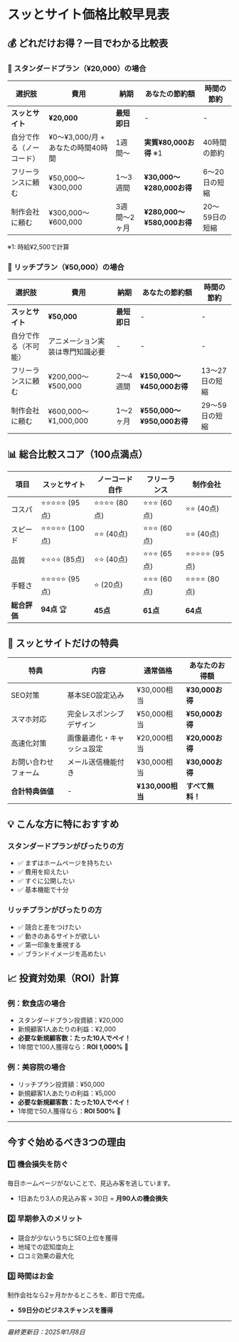 # スッとサイト価格比較早見表

## 💰 どれだけお得？一目でわかる比較表

### 🎯 スタンダードプラン（¥20,000）の場合

| 選択肢 | 費用 | 納期 | あなたの節約額 | 時間の節約 |
|--------|------|------|----------------|------------|
| **スッとサイト** | **¥20,000** | **最短即日** | - | - |
| 自分で作る（ノーコード） | ¥0〜¥3,000/月 + あなたの時間40時間 | 1週間〜 | **実質¥80,000お得** ※1 | 40時間の節約 |
| フリーランスに頼む | ¥50,000〜¥300,000 | 1〜3週間 | **¥30,000〜¥280,000お得** | 6〜20日の短縮 |
| 制作会社に頼む | ¥300,000〜¥600,000 | 3週間〜2ヶ月 | **¥280,000〜¥580,000お得** | 20〜59日の短縮 |

※1: 時給¥2,500で計算

### 🌟 リッチプラン（¥50,000）の場合

| 選択肢 | 費用 | 納期 | あなたの節約額 | 時間の節約 |
|--------|------|------|----------------|------------|
| **スッとサイト** | **¥50,000** | **最短即日** | - | - |
| 自分で作る（不可能） | アニメーション実装は専門知識必要 | - | - | - |
| フリーランスに頼む | ¥200,000〜¥500,000 | 2〜4週間 | **¥150,000〜¥450,000お得** | 13〜27日の短縮 |
| 制作会社に頼む | ¥600,000〜¥1,000,000 | 1〜2ヶ月 | **¥550,000〜¥950,000お得** | 29〜59日の短縮 |

## 📊 総合比較スコア（100点満点）

| 項目 | スッとサイト | ノーコード自作 | フリーランス | 制作会社 |
|------|------------|---------------|-------------|----------|
| コスパ | ⭐⭐⭐⭐⭐ (95点) | ⭐⭐⭐⭐ (80点) | ⭐⭐⭐ (60点) | ⭐⭐ (40点) |
| スピード | ⭐⭐⭐⭐⭐ (100点) | ⭐⭐ (40点) | ⭐⭐⭐ (60点) | ⭐⭐ (40点) |
| 品質 | ⭐⭐⭐⭐ (85点) | ⭐⭐ (40点) | ⭐⭐⭐ (65点) | ⭐⭐⭐⭐⭐ (95点) |
| 手軽さ | ⭐⭐⭐⭐⭐ (95点) | ⭐ (20点) | ⭐⭐⭐ (60点) | ⭐⭐⭐⭐ (80点) |
| **総合評価** | **94点** 🏆 | **45点** | **61点** | **64点** |

## 🎁 スッとサイトだけの特典

| 特典 | 内容 | 通常価格 | あなたのお得額 |
|------|------|----------|--------------|
| SEO対策 | 基本SEO設定込み | ¥30,000相当 | **¥30,000お得** |
| スマホ対応 | 完全レスポンシブデザイン | ¥50,000相当 | **¥50,000お得** |
| 高速化対策 | 画像最適化・キャッシュ設定 | ¥20,000相当 | **¥20,000お得** |
| お問い合わせフォーム | メール送信機能付き | ¥30,000相当 | **¥30,000お得** |
| **合計特典価値** | - | **¥130,000相当** | **すべて無料！** |

## 💡 こんな方に特におすすめ

### スタンダードプランがぴったりの方
- ✅ まずはホームページを持ちたい
- ✅ 費用を抑えたい
- ✅ すぐに公開したい
- ✅ 基本機能で十分

### リッチプランがぴったりの方
- ✅ 競合と差をつけたい
- ✅ 動きのあるサイトが欲しい
- ✅ 第一印象を重視する
- ✅ ブランドイメージを高めたい

## 📈 投資対効果（ROI）計算

### 例：飲食店の場合
- スタンダードプラン投資額：¥20,000
- 新規顧客1人あたりの利益：¥2,000
- **必要な新規顧客数：たった10人でペイ！**
- 1年間で100人獲得なら：**ROI 1,000%** 🚀

### 例：美容院の場合
- リッチプラン投資額：¥50,000
- 新規顧客1人あたりの利益：¥5,000
- **必要な新規顧客数：たった10人でペイ！**
- 1年間で50人獲得なら：**ROI 500%** 🚀

---

## 今すぐ始めるべき3つの理由

### 1️⃣ 機会損失を防ぐ
毎日ホームページがないことで、見込み客を逃しています。
- 1日あたり3人の見込み客 × 30日 = **月90人の機会損失**

### 2️⃣ 早期参入のメリット
- 競合が少ないうちにSEO上位を獲得
- 地域での認知度向上
- 口コミ効果の最大化

### 3️⃣ 時間はお金
制作会社なら2ヶ月かかるところを、即日で完成。
- **59日分のビジネスチャンスを獲得**

---

*最終更新日：2025年1月8日*